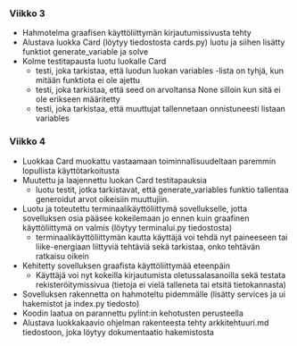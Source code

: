 ### Viikko 3

- Hahmotelma graafisen käyttöliittymän kirjautumissivusta tehty
- Alustava luokka Card (löytyy tiedostosta cards.py) luotu ja siihen lisätty funktiot generate_variable ja solve
- Kolme testitapausta luotu luokalle Card
    - testi, joka tarkistaa, että luodun luokan variables -lista on tyhjä, kun mitään funktiota ei ole ajettu
    - testi, joka tarkistaa, että seed on arvoltansa None silloin kun sitä ei ole erikseen määritetty
    - testi, joka tarkistaa, että muuttujat tallennetaan onnistuneesti listaan variables

### Viikko 4

- Luokkaa Card muokattu vastaamaan toiminnallisuudeltaan paremmin lopullista käyttötarkoitusta
- Muutettu ja laajennettu luokan Card testitapauksia
    - luotu testit, jotka tarkistavat, että generate_variables funktio tallentaa generoidut arvot oikeisiin muuttujiin. 
- Luotu ja toteutettu terminaalikäyttöliittymä sovellukselle, jotta sovelluksen osia pääsee kokeilemaan jo ennen kuin graafinen käyttöliittymä on valmis (löytyy terminalui.py tiedostosta)
    - terminaalikäyttöliittymän kautta käyttäjä voi tehdä nyt paineeseen tai liike-energiaan liittyviä tehtäviä sekä tarkistaa, onko tehtävän ratkaisu oikein
- Kehitetty sovelluksen graafista käyttöliittymää eteenpäin
    - Käyttäjä voi nyt kokeilla kirjautumista oletussalasanoilla sekä testata rekisteröitymissivua (tietoja ei vielä talleneta tai etsitä tietokannasta)
- Sovelluksen rakennetta on hahmoteltu pidemmälle (lisätty services ja ui hakemistot ja index.py tiedosto)
- Koodin laatua on parannettu pylint:in kehotusten perusteella
- Alustava luokkakaavio ohjelman rakenteesta tehty arkkitehtuuri.md tiedostoon, joka löytyy dokumentaatio hakemistosta

